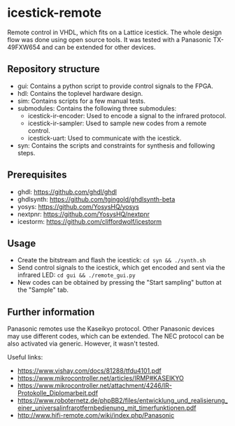 # icestick-remote
Remote control in VHDL, which fits on a Lattice icestick. The whole design flow was done using open source tools. It was tested with a Panasonic TX-49FXW654 and can be extended for other devices.

## Repository structure
- gui: Contains a python script to provide control signals to the FPGA.
- hdl: Contains the toplevel hardware design.
- sim: Contains scripts for a few manual tests.
- submodules: Contains the following three submodules:
  - icestick-ir-encoder: Used to encode a signal to the infrared protocol.
  - icestick-ir-sampler: Used to sample new codes from a remote control.
  - icestick-uart: Used to communicate with the icestick.
- syn: Contains the scripts and constraints for synthesis and following steps.

## Prerequisites
- ghdl: https://github.com/ghdl/ghdl
- ghdlsynth: https://github.com/tgingold/ghdlsynth-beta
- yosys: https://github.com/YosysHQ/yosys
- nextpnr: https://github.com/YosysHQ/nextpnr
- icestorm: https://github.com/cliffordwolf/icestorm

## Usage
- Create the bitstream and flash the icestick: `cd syn && ./synth.sh`
- Send control signals to the icestick, which get encoded and sent via the infrared LED: `cd gui && ./remote_gui.py`
- New codes can be obtained by pressing the "Start sampling" button at the "Sample" tab.

## Further information
Panasonic remotes use the Kaseikyo protocol. Other Panasonic devices may use different codes, which can be extended. The NEC protocol can be also activated via generic. However, it wasn't tested.

Useful links:
- https://www.vishay.com/docs/81288/tfdu4101.pdf
- https://www.mikrocontroller.net/articles/IRMP#KASEIKYO
- https://www.mikrocontroller.net/attachment/4246/IR-Protokolle_Diplomarbeit.pdf
- https://www.roboternetz.de/phpBB2/files/entwicklung_und_realisierung_einer_universalinfrarotfernbedienung_mit_timerfunktionen.pdf
- http://www.hifi-remote.com/wiki/index.php/Panasonic